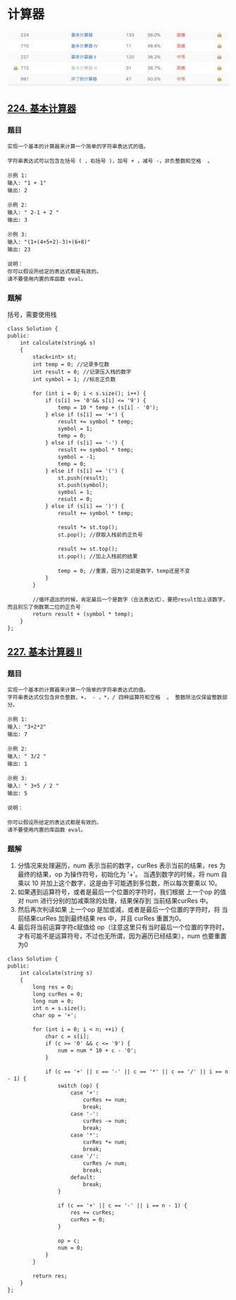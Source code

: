 # 计算器

![](pic/计算器.png)

## [224. 基本计算器](https://leetcode-cn.com/problems/basic-calculator)

### 题目

```
实现一个基本的计算器来计算一个简单的字符串表达式的值。

字符串表达式可以包含左括号 ( ，右括号 )，加号 + ，减号 -，非负整数和空格  。

示例 1:
输入: "1 + 1"
输出: 2

示例 2:
输入: " 2-1 + 2 "
输出: 3

示例 3:
输入: "(1+(4+5+2)-3)+(6+8)"
输出: 23

说明：
你可以假设所给定的表达式都是有效的。
请不要使用内置的库函数 eval。
```

### 题解

括号，需要使用栈

```
class Solution {
public:
    int calculate(string& s)
    {
        stack<int> st;
        int temp = 0; //记录多位数
        int result = 0; //记录压入栈的数字
        int symbol = 1; //标志正负数

        for (int i = 0; i < s.size(); i++) {
            if (s[i] >= '0'&& s[i] <= '9') {
                temp = 10 * temp + (s[i] - '0');
            } else if (s[i] == '+') {
                result += symbol * temp;
                symbol = 1;
                temp = 0;
            } else if (s[i] == '-') {
                result += symbol * temp;
                symbol = -1;
                temp = 0;
            } else if (s[i] == '(') {
                st.push(result);
                st.push(symbol);
                symbol = 1;
                result = 0;
            } else if (s[i] == ')') {
                result += symbol * temp;

                result *= st.top();
                st.pop(); //获取入栈前的正负号

                result += st.top();
                st.pop(); //加上入栈前的结果

                temp = 0; //重置，因为)之前是数字，temp还是不变
            }
        }

        //循环退出的时候，肯定最后一个是数字（合法表达式），要把result加上该数字，而且别忘了倒数第二位的正负号
        return result + (symbol * temp);
    }
};
```

## [227. 基本计算器 II](https://leetcode-cn.com/problems/basic-calculator-ii/)

### 题目

```
实现一个基本的计算器来计算一个简单的字符串表达式的值。
字符串表达式仅包含非负整数，+， - ，*，/ 四种运算符和空格  。 整数除法仅保留整数部分。

示例 1:
输入: "3+2*2"
输出: 7

示例 2:
输入: " 3/2 "
输出: 1

示例 3:
输入: " 3+5 / 2 "
输出: 5

说明：

你可以假设所给定的表达式都是有效的。
请不要使用内置的库函数 eval。
```

### 题解

1. 分情况来处理遍历，num 表示当前的数字，curRes 表示当前的结果，res 为最终的结果，op 为操作符号，初始化为 '+'。
    当遇到数字的时候，将 num 自乘以 10 并加上这个数字，这是由于可能遇到多位数，所以每次要乘以 10。
2. 如果遇到运算符号，或者是最后一个位置的字符时，我们根据 上一个op 的值对 num 进行分别的加减乘除的处理，结果保存到 当前结果curRes 中。
3. 然后再次判读如果 上一个op 是加或减，或者是最后一个位置的字符时，将 当前结果curRes 加到最终结果 res 中，并且 curRes 重置为0。
4. 最后将当前运算字符c赋值给 op（注意这里只有当时最后一个位置的字符时，才有可能不是运算符号，不过也无所谓，因为遍历已经结束），num 也要重置为0

```
class Solution {
public:
    int calculate(string s)
    {
        long res = 0;
        long curRes = 0;
        long num = 0;
        int n = s.size();
        char op = '+';

        for (int i = 0; i < n; ++i) {
            char c = s[i];
            if (c >= '0' && c <= '9') {
                num = num * 10 + c - '0';
            }

            if (c == '+' || c == '-' || c == '*' || c == '/' || i == n - 1) {
                switch (op) {
                    case '+':
                        curRes += num;
                        break;
                    case '-':
                        curRes -= num;
                        break;
                    case '*':
                        curRes *= num;
                        break;
                    case '/':
                        curRes /= num;
                        break;
                    default:
                        break;
                }

                if (c == '+' || c == '-' || i == n - 1) {
                    res += curRes;
                    curRes = 0;
                }

                op = c;
                num = 0;
            }
        }

        return res;
    }
};
```

